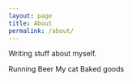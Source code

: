 ```yaml
---
layout: page
title: About
permalink: /about/
---
```


Writing stuff about myself.

Running
Beer
My cat
Baked goods
